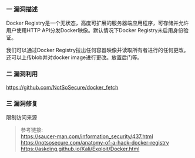 ### 一 漏洞描述
Docker Registry是一个无状态，高度可扩展的服务器端应用程序，可存储并允许用户使用HTTP API分发Docker映像。默认情况下Docker Registry未启用身份验证。

我们可以通过Docker Registry拉出任何容器映像并读取所有者进行的任何更改。还可以上传blob并对docker image进行更改。放置后门等。

### 二 漏洞利用
https://github.com/NotSoSecure/docker_fetch

### 三 漏洞修复
限制访问来源


> 参考链接:  
> https://saucer-man.com/information_security/437.html  
> https://notsosecure.com/anatomy-of-a-hack-docker-registry  
> https://askding.github.io/Kali/Exploit/Docker.html  
